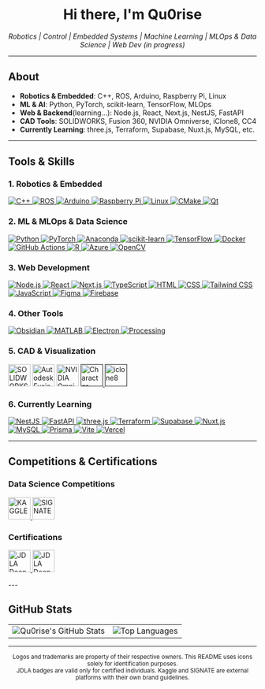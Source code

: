<h1 align="center">Hi there, I'm Qu0rise</h1>

<p align="center">
  <em>
    Robotics | Control | Embedded Systems | Machine Learning | MLOps & Data Science | 
    Web Dev (in progress)
  </em>
</p>

---

## About
- **Robotics & Embedded**: C++, ROS, Arduino, Raspberry Pi, Linux  
- **ML & AI**: Python, PyTorch, scikit-learn, TensorFlow, MLOps  
- **Web & Backend**(learning...): Node.js, React, Next.js, NestJS, FastAPI  
- **CAD Tools**: SOLIDWORKS, Fusion 360, NVIDIA Omniverse, iClone8, CC4  
- **Currently Learning**: three.js, Terraform, Supabase, Nuxt.js, MySQL, etc.

---

## Tools & Skills

### 1. Robotics & Embedded
<p align="left">
  <a href="https://www.cplusplus.com/" target="_blank" rel="noopener noreferrer">
    <img src="https://skillicons.dev/icons?i=cpp" alt="C++" />
  </a>
  <a href="https://www.ros.org/" target="_blank" rel="noopener noreferrer">
    <img src="https://skillicons.dev/icons?i=ros" alt="ROS" />
  </a>
  <a href="https://www.arduino.cc/" target="_blank" rel="noopener noreferrer">
    <img src="https://skillicons.dev/icons?i=arduino" alt="Arduino" />
  </a>
  <a href="https://www.raspberrypi.org/" target="_blank" rel="noopener noreferrer">
    <img src="https://skillicons.dev/icons?i=raspberrypi" alt="Raspberry Pi" />
  </a>
  <a href="https://www.linux.org/" target="_blank" rel="noopener noreferrer">
    <img src="https://skillicons.dev/icons?i=linux" alt="Linux" />
  </a>
  <a href="https://cmake.org/" target="_blank" rel="noopener noreferrer">
    <img src="https://skillicons.dev/icons?i=cmake" alt="CMake" />
  </a>
  <a href="https://www.qt.io/" target="_blank" rel="noopener noreferrer">
    <img src="https://skillicons.dev/icons?i=qt" alt="Qt" />
  </a>
</p>

### 2. ML & MLOps & Data Science
<p align="left">
  <a href="https://www.python.org/" target="_blank" rel="noopener noreferrer">
    <img src="https://skillicons.dev/icons?i=python" alt="Python" />
  </a>
  <a href="https://pytorch.org/" target="_blank" rel="noopener noreferrer">
    <img src="https://skillicons.dev/icons?i=pytorch" alt="PyTorch" />
  </a>
  <a href="https://www.anaconda.com/" target="_blank" rel="noopener noreferrer">
    <img src="https://skillicons.dev/icons?i=anaconda" alt="Anaconda" />
  </a>
  <a href="https://scikit-learn.org/" target="_blank" rel="noopener noreferrer">
    <img src="https://skillicons.dev/icons?i=sklearn" alt="scikit-learn" />
  </a>
  <a href="https://www.tensorflow.org/" target="_blank" rel="noopener noreferrer">
    <img src="https://skillicons.dev/icons?i=tensorflow" alt="TensorFlow" />
  </a>
  <a href="https://www.docker.com/" target="_blank" rel="noopener noreferrer">
    <img src="https://skillicons.dev/icons?i=docker" alt="Docker" />
  </a>
  <a href="https://github.com/features/actions" target="_blank" rel="noopener noreferrer">
    <img src="https://skillicons.dev/icons?i=githubactions" alt="GitHub Actions" />
  </a>
  <a href="https://www.r-project.org/" target="_blank" rel="noopener noreferrer">
    <img src="https://skillicons.dev/icons?i=r" alt="R" />
  </a>
  <a href="https://azure.microsoft.com/" target="_blank" rel="noopener noreferrer">
    <img src="https://skillicons.dev/icons?i=azure" alt="Azure" />
  </a>
  <a href="https://opencv.org/" target="_blank" rel="noopener noreferrer">
    <img src="https://skillicons.dev/icons?i=opencv" alt="OpenCV" />
  </a>
</p>

### 3. Web Development
<p align="left">
  <a href="https://nodejs.org/" target="_blank" rel="noopener noreferrer">
    <img src="https://skillicons.dev/icons?i=nodejs" alt="Node.js" />
  </a>
  <a href="https://react.dev/" target="_blank" rel="noopener noreferrer">
    <img src="https://skillicons.dev/icons?i=react" alt="React" />
  </a>
  <a href="https://nextjs.org/" target="_blank" rel="noopener noreferrer">
    <img src="https://skillicons.dev/icons?i=nextjs" alt="Next.js" />
  </a>
  <a href="https://www.typescriptlang.org/" target="_blank" rel="noopener noreferrer">
    <img src="https://skillicons.dev/icons?i=ts" alt="TypeScript" />
  </a>
  <a href="https://html.spec.whatwg.org/" target="_blank" rel="noopener noreferrer">
    <img src="https://skillicons.dev/icons?i=html" alt="HTML" />
  </a>
  <a href="https://developer.mozilla.org/en-US/docs/Web/CSS" target="_blank" rel="noopener noreferrer">
    <img src="https://skillicons.dev/icons?i=css" alt="CSS" />
  </a>
  <a href="https://tailwindcss.com/" target="_blank" rel="noopener noreferrer">
    <img src="https://skillicons.dev/icons?i=tailwind" alt="Tailwind CSS" />
  </a>
  <a href="https://developer.mozilla.org/en-US/docs/Web/JavaScript" target="_blank" rel="noopener noreferrer">
    <img src="https://skillicons.dev/icons?i=js" alt="JavaScript" />
  </a>
  <a href="https://www.figma.com/" target="_blank" rel="noopener noreferrer">
    <img src="https://skillicons.dev/icons?i=figma" alt="Figma" />
  </a>
  <a href="https://firebase.google.com/" target="_blank" rel="noopener noreferrer">
    <img src="https://skillicons.dev/icons?i=firebase" alt="Firebase" />
  </a>
</p>

### 4. Other Tools
<p align="left">
  <a href="https://obsidian.md/" target="_blank" rel="noopener noreferrer">
    <img src="https://skillicons.dev/icons?i=obsidian" alt="Obsidian" />
  </a>
  <a href="https://www.mathworks.com/products/matlab.html" target="_blank" rel="noopener noreferrer">
    <img src="https://skillicons.dev/icons?i=matlab" alt="MATLAB" />
  </a>
  <a href="https://www.electronjs.org/" target="_blank" rel="noopener noreferrer">
    <img src="https://skillicons.dev/icons?i=electron" alt="Electron" />
  </a>
  <a href="https://processing.org/" target="_blank" rel="noopener noreferrer">
    <img src="https://skillicons.dev/icons?i=processing" alt="Processing" />
  </a>
</p>


### 5. CAD & Visualization
<p>
  <img src="https://cdn.simpleicons.org/dassaultsystemes/005386" width="45" alt="SOLIDWORKS" />
  <img src="https://cdn.simpleicons.org/autodesk/0696D7" width="45" alt="Autodesk Fusion 360" />
  <img src="https://cdn.simpleicons.org/nvidia/76B900" width="45" alt="NVIDIA Omniverse" />
  <a href="" target="_blank" rel="noopener noreferrer">
    <img 
      src="https://github.com/user-attachments/assets/f1fbd811-3e3b-4b01-9487-37ff826b8210"
      width="45" 
      alt="Charactor Creator"
    />
  </a>
  <a href="" target="_blank" rel="noopener noreferrer">
    <img 
      src="https://github.com/user-attachments/assets/2cc59a4c-6d68-422d-927a-f986444198a4"
      width="45" 
      alt="iclone8"
    />
  </a>
</p>

### 6. Currently Learning
<p align="left">
  <a href="https://nestjs.com/" target="_blank" rel="noopener noreferrer">
    <img src="https://skillicons.dev/icons?i=nestjs" alt="NestJS" />
  </a>
  <a href="https://fastapi.tiangolo.com/" target="_blank" rel="noopener noreferrer">
    <img src="https://skillicons.dev/icons?i=fastapi" alt="FastAPI" />
  </a>
  <a href="https://threejs.org/" target="_blank" rel="noopener noreferrer">
    <img src="https://skillicons.dev/icons?i=threejs" alt="three.js" />
  </a>
  <a href="https://www.terraform.io/" target="_blank" rel="noopener noreferrer">
    <img src="https://skillicons.dev/icons?i=terraform" alt="Terraform" />
  </a>
  <a href="https://supabase.com/" target="_blank" rel="noopener noreferrer">
    <img src="https://skillicons.dev/icons?i=supabase" alt="Supabase" />
  </a>
  <a href="https://nuxtjs.org/" target="_blank" rel="noopener noreferrer">
    <img src="https://skillicons.dev/icons?i=nuxtjs" alt="Nuxt.js" />
  </a>
  <a href="https://www.mysql.com/" target="_blank" rel="noopener noreferrer">
    <img src="https://skillicons.dev/icons?i=mysql" alt="MySQL" />
  </a>
  <a href="https://www.prisma.io/" target="_blank" rel="noopener noreferrer">
    <img src="https://skillicons.dev/icons?i=prisma" alt="Prisma" />
  </a>
  <a href="https://vitejs.dev/" target="_blank" rel="noopener noreferrer">
    <img src="https://skillicons.dev/icons?i=vite" alt="Vite" />
  </a>
  <a href="https://vercel.com/" target="_blank" rel="noopener noreferrer">
    <img src="https://skillicons.dev/icons?i=vercel" alt="Vercel" />
  </a>
</p>


---

## Competitions & Certifications

### Data Science Competitions
<p>
  <a href="https://www.kaggle.com/" target="_blank" rel="noopener noreferrer">
    <img 
      src="https://cdn.simpleicons.org/kaggle/20BEFF"
      width="45" 
      alt="KAGGLE"
    />
  </a>
  <a href="https://signate.jp/" target="_blank" rel="noopener noreferrer">
    <img 
      src="https://github.com/user-attachments/assets/7f957092-4194-48be-be1e-59d07e387aa1"
      width="45" 
      alt="SIGNATE"
    />
  </a>
</p>

### Certifications
<p>
  <a href="https://www.jdla.org/" target="_blank" rel="noopener noreferrer">
    <img 
      src="https://github.com/user-attachments/assets/e26514ae-b836-4fa8-9033-d9f99139b2d5"
      width="45" 
      alt="JDLA Deep Learning for GENERAL 2023 #3"
    />
  </a>
  <a href="https://www.jdla.org/" target="_blank" rel="noopener noreferrer">
    <img 
      src="https://github.com/user-attachments/assets/713a9f4c-8f78-446a-9e07-66a9d647f729"
      width="45" 
      alt="JDLA Deep Learning for ENGINEER 2024 #1"
    />
  </a>
</p>
---

## GitHub Stats

<table align="center">
  <tr>
    <td>
      <img
        src="https://github-readme-stats.vercel.app/api?username=Qu0rise&show_icons=true&theme=radical&hide_rank=true&card_width=420"
        alt="Qu0rise's GitHub Stats"
      />
    </td>
    <td>
      <img
        src="https://github-readme-stats.vercel.app/api/top-langs/?username=Qu0rise&layout=compact&theme=dark&card_width=420"
        alt="Top Languages"
      />
    </td>
  </tr>
</table>

---

<p align="center">
  <sub>
    Logos and trademarks are property of their respective owners. This README uses icons solely for identification purposes.<br/>
    JDLA badges are valid only for certified individuals. Kaggle and SIGNATE are external platforms with their own brand guidelines.
  </sub>
</p>
